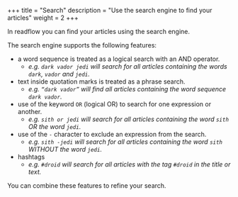 +++
title = "Search"
description = "Use the search engine to find your articles"
weight = 2
+++

In readflow you can find your articles using the search engine.

The search engine supports the following features:

- a word sequence is treated as a logical search with an AND operator.
  - *e.g. `dark vador jedi` will search for all articles containing the words `dark`, `vador` and `jedi`.*
- text inside quotation marks is treated as a phrase search.
  - *e.g. `“dark vador”` will find all articles containing the word sequence `dark vador`.*
- use of the keyword `OR` (logical OR) to search for one expression or another.
  - *e.g. `sith or jedi` will search for all articles containing the word `sith` OR the word `jedi`.*
- use of the `-` character to exclude an expression from the search.
  - *e.g. `sith -jedi` will search for all articles containing the word `sith` WITHOUT the word `jedi`.*
- hashtags
  - *e.g. `#droid` will search for all articles with the tag `#droid` in the title or text.*

You can combine these features to refine your search.
